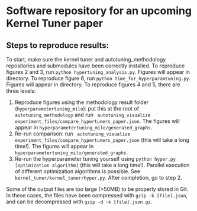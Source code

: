 # Software repository for an upcoming Kernel Tuner paper

## Steps to reproduce results:
To start, make sure the kernel tuner and autotuning_methodology repositories and submodules have been correctly installed. 
To reproduce figures 2 and 3, run `python hypertuning_analysis.py`. Figures will appear in directory. 
To reproduce figure 6, run `python time_for_hyperparamtuning.py`. Figures will appear in directory. 
To reproduce figures 4 and 5, there are three levels:
1. Reproduce figures using the methodology result folder (`hyperparametertuning_milo`): put this at the root of `autotuning_methodology` and run ` autotuning_visualize experiment_files/compare_hypertuners_paper.json`. The figures will appear in `hyperparametertuning_milo/generated_graphs`.
2. Re-run comparison: run ` autotuning_visualize experiment_files/compare_hypertuners_paper.json` (this will take a long time!). The figures will appear in `hyperparametertuning_milo/generated_graphs`.
3. Re-run the hyperparameter tuning yourself using `python hyper.py [optimization algorithm]` (this will take a long time!). Parallel execution of different optimization algorithms is possible. See `kernel_tuner/kernel_tuner/hyper.py`. After completion, go to step 2.


Some of the output files are too large (>50MB) to be properly stored in Git. In these cases, the files have been compressed with `gzip -k [file].json`, and can be decompressed with `gzip -d -k [file].json.gz`.
